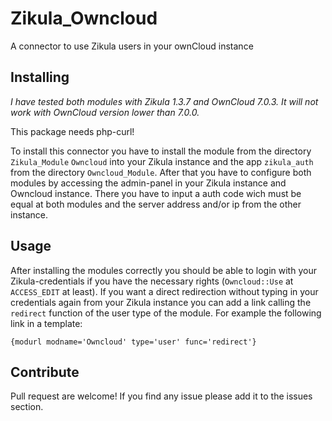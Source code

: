 Zikula_Owncloud
===============

A connector to use Zikula users in your ownCloud instance


Installing
----------

_I have tested both modules with Zikula 1.3.7 and OwnCloud 7.0.3. It will not work with OwnCloud version lower than 7.0.0._

This package needs php-curl!

To install this connector you have to install the module from the directory ```Zikula_Module``` ```Owncloud``` into your Zikula instance and the app ```zikula_auth``` from the directory ```Owncloud_Module```.
After that you have to configure both modules by accessing the admin-panel in your Zikula instance and Owncloud instance. There you have to input a auth code wich must be equal at both modules and the server address and/or ip from the other instance.

Usage
-----

After installing the modules correctly you should be able to login with your Zikula-credentials if you have the necessary rights (```Owncloud::Use``` at ```ACCESS_EDIT``` at least). If you want a direct redirection without typing in your credentials again from your Zikula instance you can add a link calling the ```redirect``` function of the user type of the module. For example the following link in a template:
```
{modurl modname='Owncloud' type='user' func='redirect'}
```


Contribute
----------

Pull request are welcome! If you find any issue please add it to the issues section.
